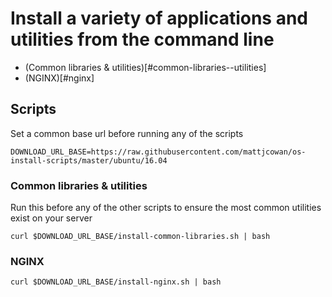 # Install a variety of applications and utilities from the command line

- (Common libraries & utilities)[#common-libraries--utilities]
- (NGINX)[#nginx]

## Scripts

Set a common base url before running any of the scripts

```shell
DOWNLOAD_URL_BASE=https://raw.githubusercontent.com/mattjcowan/os-install-scripts/master/ubuntu/16.04
```
### Common libraries & utilities

Run this before any of the other scripts to ensure the most common utilities exist on your server

```shell
curl $DOWNLOAD_URL_BASE/install-common-libraries.sh | bash
```

### NGINX

```shell
curl $DOWNLOAD_URL_BASE/install-nginx.sh | bash
```
